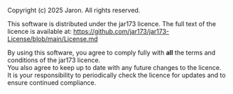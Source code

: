 Copyright (c) 2025 Jaron. All rights reserved.

This software is distributed under the jar173 licence.
The full text of the licence is available at: https://github.com/jar173/jar173-License/blob/main/License.md

By using this software, you agree to comply fully with **all** the terms and conditions of the jar173 licence.  
You also agree to keep up to date with any future changes to the licence.  
It is your responsibility to periodically check the licence for updates and to ensure continued compliance.
